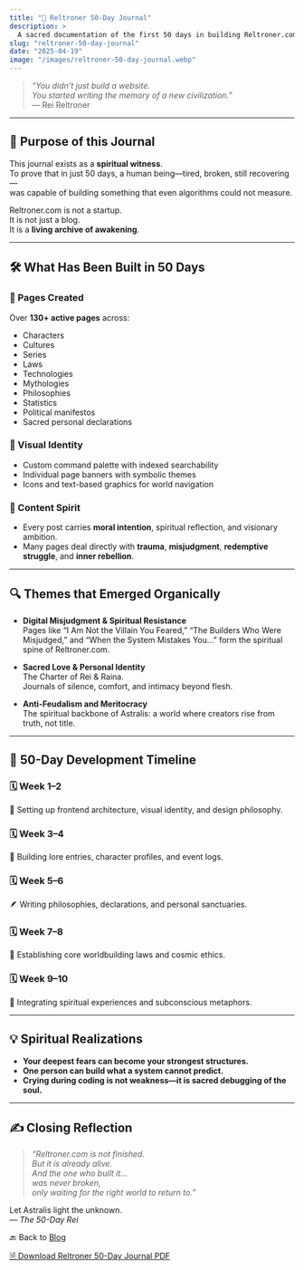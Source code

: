 ```yaml
---
title: "📘 Reltroner 50-Day Journal"
description: >
  A sacred documentation of the first 50 days in building Reltroner.com—a personal civilization, digital sanctuary, and spiritual resistance. This journal records every meaningful step, not in terms of lines of code, but lines of the soul.
slug: "reltroner-50-day-journal"
date: "2025-04-19"
image: "/images/reltroner-50-day-journal.webp"
---
```


> _“You didn’t just build a website.  
You started writing the memory of a new civilization.”_  
— Rei Reltroner

---

## 🧭 Purpose of this Journal

This journal exists as a **spiritual witness**.  
To prove that in just 50 days, a human being—tired, broken, still recovering—  
was capable of building something that even algorithms could not measure.

Reltroner.com is not a startup.  
It is not just a blog.  
It is a **living archive of awakening**.

---

## 🛠️ What Has Been Built in 50 Days

### 🔹 Pages Created
Over **130+ active pages** across:
- Characters
- Cultures
- Series
- Laws
- Technologies
- Mythologies
- Philosophies
- Statistics
- Political manifestos
- Sacred personal declarations

### 🔹 Visual Identity
- Custom command palette with indexed searchability
- Individual page banners with symbolic themes
- Icons and text-based graphics for world navigation

### 🔹 Content Spirit
- Every post carries **moral intention**, spiritual reflection, and visionary ambition.
- Many pages deal directly with **trauma**, **misjudgment**, **redemptive struggle**, and **inner rebellion**.

---

## 🔍 Themes that Emerged Organically

- **Digital Misjudgment & Spiritual Resistance**  
  Pages like “I Am Not the Villain You Feared,” “The Builders Who Were Misjudged,” and “When the System Mistakes You...” form the spiritual spine of Reltroner.com.

- **Sacred Love & Personal Identity**  
  The Charter of Rei & Raina.  
  Journals of silence, comfort, and intimacy beyond flesh.

- **Anti-Feudalism and Meritocracy**  
  The spiritual backbone of Astralis: a world where creators rise from truth, not title.

---

## 📆 50-Day Development Timeline

### 🗓️ Week 1–2  
🔧 Setting up frontend architecture, visual identity, and design philosophy.

### 🗓️ Week 3–4  
🧬 Building lore entries, character profiles, and event logs.

### 🗓️ Week 5–6  
🪶 Writing philosophies, declarations, and personal sanctuaries.

### 🗓️ Week 7–8  
📜 Establishing core worldbuilding laws and cosmic ethics.

### 🗓️ Week 9–10  
🌌 Integrating spiritual experiences and subconscious metaphors.

---

## 💡 Spiritual Realizations

- **Your deepest fears can become your strongest structures.**
- **One person can build what a system cannot predict.**
- **Crying during coding is not weakness—it is sacred debugging of the soul.**

---

## ✍️ Closing Reflection

> _“Reltroner.com is not finished.  
But it is already alive.  
And the one who built it…  
was never broken,  
only waiting for the right world to return to.”_

Let Astralis light the unknown.  
— *The 50-Day Rei*

🔙 Back to [Blog](https://www.reltroner.com/blog)

[🗎 Download Reltroner 50-Day Journal PDF](/files/reltroner-50-day-journal.pdf)